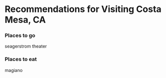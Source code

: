 # Recommendations for Visiting Costa Mesa, CA

### Places to go
seagerstrom theater

### Places to eat
magiano
